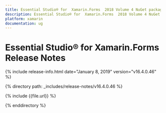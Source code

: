 ```yaml
---
title: Essential Studio® for  Xamarin.Forms  2018 Volume 4 NuGet package release  Release Notes  
description: Essential Studio® for  Xamarin.Forms  2018 Volume 4 NuGet package release  Release Notes  
platform: xamarin
documentation: ug
---
```


# Essential Studio® for  Xamarin.Forms  Release Notes  

{% include release-info.html date="January 8, 2019"  version="v16.4.0.46" %} 


{% directory path: _includes/release-notes/v16.4.0.46 %}

{% include {{file.url}} %}

{% enddirectory %}